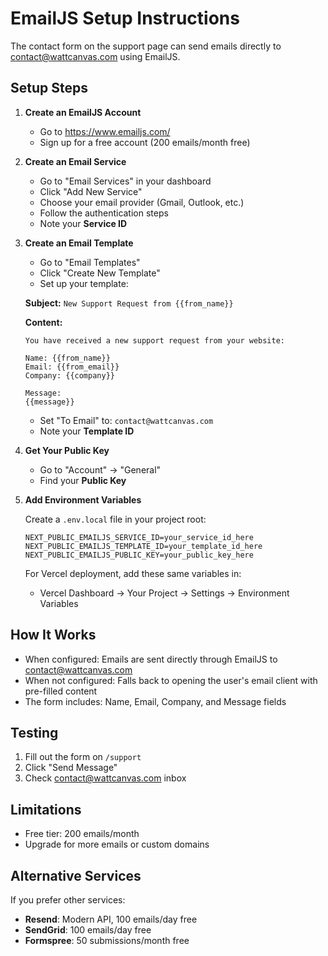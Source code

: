 # EmailJS Setup Instructions

The contact form on the support page can send emails directly to contact@wattcanvas.com using EmailJS.

## Setup Steps

1. **Create an EmailJS Account**
   - Go to https://www.emailjs.com/
   - Sign up for a free account (200 emails/month free)

2. **Create an Email Service**
   - Go to "Email Services" in your dashboard
   - Click "Add New Service"
   - Choose your email provider (Gmail, Outlook, etc.)
   - Follow the authentication steps
   - Note your **Service ID**

3. **Create an Email Template**
   - Go to "Email Templates"
   - Click "Create New Template"
   - Set up your template:
   
   **Subject:** `New Support Request from {{from_name}}`
   
   **Content:**
   ```
   You have received a new support request from your website:
   
   Name: {{from_name}}
   Email: {{from_email}}
   Company: {{company}}
   
   Message:
   {{message}}
   ```
   
   - Set "To Email" to: `contact@wattcanvas.com`
   - Note your **Template ID**

4. **Get Your Public Key**
   - Go to "Account" → "General"
   - Find your **Public Key**

5. **Add Environment Variables**
   
   Create a `.env.local` file in your project root:
   ```
   NEXT_PUBLIC_EMAILJS_SERVICE_ID=your_service_id_here
   NEXT_PUBLIC_EMAILJS_TEMPLATE_ID=your_template_id_here
   NEXT_PUBLIC_EMAILJS_PUBLIC_KEY=your_public_key_here
   ```

   For Vercel deployment, add these same variables in:
   - Vercel Dashboard → Your Project → Settings → Environment Variables

## How It Works

- When configured: Emails are sent directly through EmailJS to contact@wattcanvas.com
- When not configured: Falls back to opening the user's email client with pre-filled content
- The form includes: Name, Email, Company, and Message fields

## Testing

1. Fill out the form on `/support`
2. Click "Send Message"
3. Check contact@wattcanvas.com inbox

## Limitations

- Free tier: 200 emails/month
- Upgrade for more emails or custom domains

## Alternative Services

If you prefer other services:
- **Resend**: Modern API, 100 emails/day free
- **SendGrid**: 100 emails/day free
- **Formspree**: 50 submissions/month free